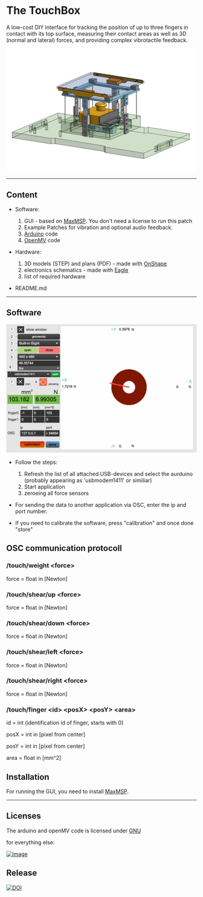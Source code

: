 # The TouchBox
A low-cost DIY interface for tracking the position of up to three fingers in contact with its top surface, measuring their contact areas as well as 3D (normal and lateral) forces, and providing complex vibrotactile feedback.

![image](rendering.png)

---

## Content

* Software:
	1. GUI - based on [MaxMSP](https://cycling74.com). You don't need a license to run this patch
	2. Example Patches for vibration and optional audio feedback.
	3. [Arduino](http://arduino.cc/) code
	4. [OpenMV](https://openmv.io/) code


* Hardware:
	1. 3D models (STEP) and plans (PDF) - made with [OnShape](https://onshape.com)
	2. electronics schematics - made with [Eagle](https://www.autodesk.com/products/eagle/overview)
	3. list of required hardware


* README.md

---
## Software


![image](GUIScreenShot.png)

* Follow the steps:
	1. Refresh the list of all attached USB-devices and select the aurduino (probably appearing as 'usbmodem1411' or similiar)
	2. Start application
	3. zeroeing all force sensors


* For sending the data to another application via OSC, enter the ip and port number.

* If you need to calibrate the software, press "calibration" and once done "store"


## OSC communication protocoll

### /touch/weight \<force>
force = float in [Newton]

### /touch/shear/up \<force>
force = float in [Newton]

### /touch/shear/down \<force>
force = float in [Newton]

### /touch/shear/left \<force>
force = float in [Newton]

### /touch/shear/right \<force>
force = float in [Newton]


### /touch/finger \<id> \<posX> \<posY> \<area>
id = int (identification id of finger, starts with 0)

posX = int in [pixel from center]

posY = int in [pixel from center]

area = float in [mm^2]


## Installation

For running the GUI, you need to install [MaxMSP](https://cycling74.com).

---

## Licenses

The arduino and openMV code is licensed under [GNU](http://www.gnu.org/licenses/)

for everything else:  

<a rel="license" href="http://creativecommons.org/licenses/by-sa/4.0/">![image](https://i.creativecommons.org/l/by-sa/4.0/88x31.png)</a>

## Release

[![DOI](https://zenodo.org/badge/126193063.svg)](https://zenodo.org/badge/latestdoi/126193063)
